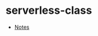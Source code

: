 serverless-class
================

* [Notes](https://github.com/chtompki/serverless-class/tree/master/notes)